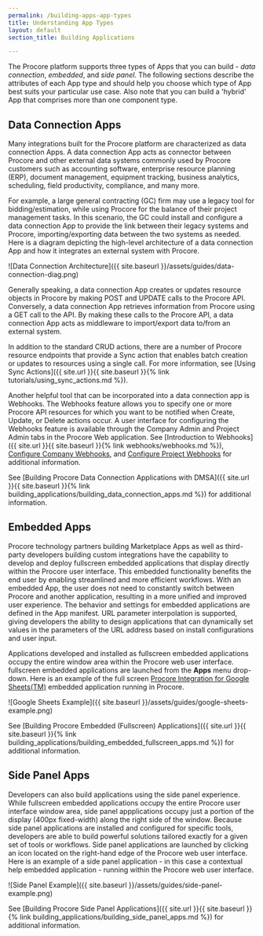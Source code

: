 ```yaml
---
permalink: /building-apps-app-types
title: Understanding App Types
layout: default
section_title: Building Applications

---
```


The Procore platform supports three types of Apps that you can build - _data connection_, _embedded_, and _side panel_.
The following sections describe the attributes of each App type and should help you choose which type of App best suits your particular use case.
Also note that you can build a 'hybrid' App that comprises more than one component type.

## Data Connection Apps

Many integrations built for the Procore platform are characterized as data connection Apps.
A data connection App acts as connector between Procore and other external data systems commonly used by Procore customers such as accounting software, enterprise resource planning (ERP), document management, equipment tracking, business analytics, scheduling, field productivity, compliance, and many more.

For example, a large general contracting (GC) firm may use a legacy tool for bidding/estimation, while using Procore for the balance of their project management tasks.
In this scenario, the GC could install and configure a data connection App to provide the link between their legacy systems and Procore, importing/exporting data between the two systems as needed.
Here is a diagram depicting the high-level architecture of a data connection App and how it integrates an external system with Procore.

![Data Connection Architecture]({{ site.baseurl }}/assets/guides/data-connection-diag.png)

Generally speaking, a data connection App creates or updates resource objects in Procore by making POST and UPDATE calls to the Procore API.
Conversely, a data connection App retrieves information from Procore using a GET call to the API.
By making these calls to the Procore API, a data connection App acts as middleware to import/export data to/from an external system.

In addition to the standard CRUD actions, there are a number of Procore resource endpoints that provide a Sync action that enables batch creation or updates to resources using a single call.
For more information, see [Using Sync Actions]({{ site.url }}{{ site.baseurl }}{% link tutorials/using_sync_actions.md %}).

Another helpful tool that can be incorporated into a data connection app is Webhooks.
The Webhooks feature allows you to specify one or more Procore API resources for which you want to be notified when Create, Update, or Delete actions occur.
A user interface for configuring the Webhooks feature is available through the Company Admin and Project Admin tabs in the Procore Web application.
See [Introduction to Webhooks]({{ site.url }}{{ site.baseurl }}{% link webhooks/webhooks.md %}), [Configure Company Webhooks](https://support.procore.com/products/online/user-guide/company-level/admin/tutorials/configure-company-webhooks), and [Configure Project Webhooks](https://support.procore.com/products/online/user-guide/project-level/admin/tutorials/configure-webhooks) for additional information.

See [Building Procore Data Connection Applications with DMSA]({{ site.url }}{{ site.baseurl }}{% link building_applications/building_data_connection_apps.md %}) for additional information.

## Embedded Apps

Procore technology partners building Marketplace Apps as well as third-party developers building custom integrations have the capability to develop and deploy fullscreen embedded applications that display directly within the Procore user interface.
This embedded functionality benefits the end user by enabling streamlined and more efficient workflows.
With an embedded App, the user does not need to constantly switch between Procore and another application, resulting in a more unified and improved user experience.
The behavior and settings for embedded applications are defined in the App manifest.
URL parameter interpolation is supported, giving developers the ability to design applications that can dynamically set values in the parameters of the URL address based on install configurations and user input.

Applications developed and installed as fullscreen embedded applications occupy the entire window area within the Procore web user interface.
fullscreen embedded applications are launched from the **Apps** menu drop-down.
Here is an example of the full screen [Procore Integration for Google Sheets(TM)](https://marketplace.procore.com/apps/procore-integration-for-google-sheets) embedded application running in Procore.

![Google Sheets Example]({{ site.baseurl }}/assets/guides/google-sheets-example.png)

See [Building Procore Embedded (Fullscreen) Applications]({{ site.url }}{{ site.baseurl }}{% link building_applications/building_embedded_fullscreen_apps.md %}) for additional information.

## Side Panel Apps

Developers can also build applications using the side panel experience.
While fullscreen embedded applications occupy the entire Procore user interface window area, side panel appplications occupy just a portion of the display (400px fixed-width) along the right side of the window.
Because side panel applications are installed and configured for specific tools, developers are able to build powerful solutions tailored exactly for a given set of tools or workflows.
Side panel applications are launched by clicking an icon located on the right-hand edge of the Procore web user interface.
Here is an example of a side panel application - in this case a contextual help embedded application - running within the Procore web user interface.

![Side Panel Example]({{ site.baseurl }}/assets/guides/side-panel-example.png)

See [Building Procore Side Panel Applications]({{ site.url }}{{ site.baseurl }}{% link building_applications/building_side_panel_apps.md %}) for additional information.
